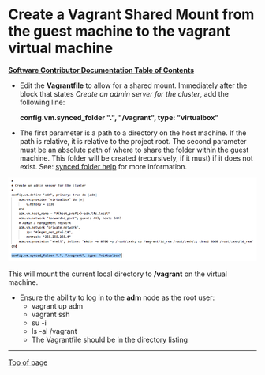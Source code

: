 # <a name="Top"></a>Create a Vagrant Shared Mount from the guest machine to the vagrant virtual machine

[**Software Contributor Documentation Table of Contents**](cd_TOC.md)

* Edit the **Vagrantfile** to allow for a shared mount. Immediately after the block that states *Create an admin server for the cluster*, add the following line:

    **config.vm.synced_folder ".", "/vagrant", type: "virtualbox"**
    
* The first parameter is a path to a directory on the host machine. If the path is relative, it is relative to the project root. The second parameter must be an absolute path of where to share the folder within the guest machine. This folder will be created (recursively, if it must) if it does not exist. See: [synced folder help](https://www.vagrantup.com/docs/synced-folders/basic_usage.html) for more information.
    

![shared_mount](md_Graphics/vagrant_shared_mount.png)

This will mount the current local directory to **/vagrant** on the virtual machine.

 * Ensure the ability to log in to the **adm** node as the root user:
    * vagrant up adm
    * vagrant ssh
    * su -i
    * ls -al /vagrant
    * The Vagrantfile should be in the directory listing 

---
[Top of page](#Top)